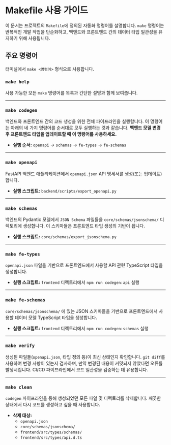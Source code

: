 # Makefile 사용 가이드

이 문서는 프로젝트의 `Makefile`에 정의된 자동화 명령어를 설명합니다. `make` 명령어는 반복적인 개발 작업을 단순화하고, 백엔드와 프론트엔드 간의 데이터 타입 일관성을 유지하기 위해 사용됩니다.

## 주요 명령어

터미널에서 `make <명령어>` 형식으로 사용합니다.

### `make help`

사용 가능한 모든 `make` 명령어를 목록과 간단한 설명과 함께 보여줍니다.

---

### `make codegen`

백엔드와 프론트엔드 간의 코드 생성을 위한 전체 파이프라인을 실행합니다. 이 명령어는 아래의 네 가지 명령어를 순서대로 모두 실행하는 것과 같습니다. **백엔드 모델 변경 후 프론트엔드 타입을 업데이트할 때 이 명령어를 사용하세요.**

- **실행 순서:** `openapi` → `schemas` → `fe-types` → `fe-schemas`

---

### `make openapi`

FastAPI 백엔드 애플리케이션에서 `openapi.json` API 명세서를 생성(또는 업데이트)합니다.

- **실행 스크립트:** `backend/scripts/export_openapi.py`

---

### `make schemas`

백엔드의 Pydantic 모델에서 `JSON Schema` 파일들을 `core/schemas/jsonschema/` 디렉토리에 생성합니다. 이 스키마들은 프론트엔드 타입 생성의 기반이 됩니다.

- **실행 스크립트:** `core/schemas/export_jsonschema.py`

---

### `make fe-types`

`openapi.json` 파일을 기반으로 프론트엔드에서 사용할 API 관련 TypeScript 타입을 생성합니다.

- **실행 스크립트:** `frontend` 디렉토리에서 `npm run codegen:api` 실행

---

### `make fe-schemas`

`core/schemas/jsonschema/` 에 있는 JSON 스키마들을 기반으로 프론트엔드에서 사용할 데이터 모델 TypeScript 타입을 생성합니다.

- **실행 스크립트:** `frontend` 디렉토리에서 `npm run codegen:schemas` 실행

---

### `make verify`

생성된 파일들(`openapi.json`, 타입 정의 등)이 최신 상태인지 확인합니다. `git diff`를 사용하여 변경 사항이 있는지 검사하며, 만약 변경된 내용이 커밋되지 않았다면 오류를 발생시킵니다. CI/CD 파이프라인에서 코드 일관성을 검증하는 데 유용합니다.

---

### `make clean`

`codegen` 파이프라인을 통해 생성되었던 모든 파일 및 디렉토리를 삭제합니다. 깨끗한 상태에서 다시 코드를 생성하고 싶을 때 사용합니다.

- **삭제 대상:**
  - `openapi.json`
  - `core/schemas/jsonschema/`
  - `frontend/src/types/schemas/`
  - `frontend/src/types/api.d.ts`
